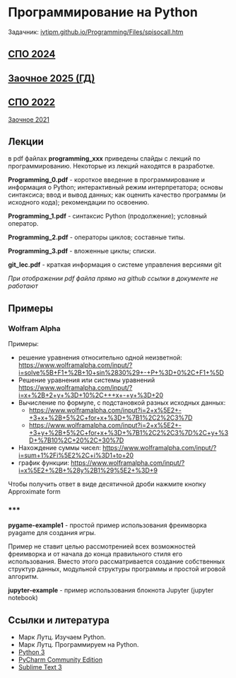 # Программирование на Python

Задачник: [ivtipm.github.io/Programming/Files/spisocall.htm](https://ivtipm.github.io/Programming/Files/spisocall.htm)

## [СПО 2024](plans/plan_2024_mining.md)
## [Заочное 2025 (ГД)](plans/plan_2024_mining.md)

## [СПО 2022](2022_s/plan1.md)

[Заочное 2021](https://github.com/VetrovSV/Programming/blob/master/dist-2021/readme.md)

## Лекции
в pdf файлах **programming_xxx** приведены слайды с лекций по программированию. Некоторые из лекций находятся в разработке.

**Programming_0.pdf** - короткое введение в программирование и информация о Python; интерактивный режим интерпретатора; основы синтаксиса; ввод и вывод данных; как оценить качество программы (и исходного кода); рекомендации по освоению.

**Programming_1.pdf** - синтаксис Python (продолжение); условный оператор.

**Programming_2.pdf** - операторы циклов; составные типы.

**Programming_3.pdf** - вложенные циклы; списки. 


**git_lec.pdf** - краткая информация о системе управления версиями git


*При отображении pdf файла прямо на github ссылки в документе не работают*

## Примеры
### Wolfram Alpha
Примеры:
- решение уравнения относительно одной неизветной: https://www.wolframalpha.com/input/?i=solve%5B+F1+%2B+10+sin%2830%29+-+P+%3D+0%2C+F1+%5D
- Решение уравнения или системы уравнений https://www.wolframalpha.com/input/?i=x+%2B+2+y+%3D+10%2C+++x+-+y+%3D+20
- Вычисление по формуле, с подстановкой разных исходных данных: 
  - https://www.wolframalpha.com/input?i=2+x%5E2+-+3+x+%2B+5%2C+for+x+%3D+%7B1%2C2%2C3%7D
  - https://www.wolframalpha.com/input?i=2+x%5E2+-+3+y+%2B+5%2C+for+x+%3D+%7B1%2C2%2C3%7D%2C+y+%3D+%7B10%2C+20%2C+30%7D
- Нахождение суммы чисел: https://www.wolframalpha.com/input/?i=sum+1%2Fi%5E2%2C+i%3D1+to+20
- график функции: https://www.wolframalpha.com/input/?i=x%5E2+%2B+%28y%2B1%29%5E2+%3D+9

Чтобы получить ответ в виде десятичной дроби нажмите кнопку Approximate form

### ***
**pygame-example1** - простой пример использования фреимворка pyagame для создания игры. 

Пример не ставит целью рассмотренией всех возможностей фреимворка и от начала до конца правильного стиля его использования. Вместо этого рассматривается создание собственных структур данных, модульной структуры программы и простой игровой алгоритм. 

**jupyter-example** - пример использования блокнота Jupyter (jupyter notebook)


## Ссылки и литература
- Марк Лутц. Изучаем Python.
- Марк Лутц. Программируем на Python.
- [Python 3](https://www.python.org/downloads/)
- [PyCharm Community Edition](https://www.jetbrains.com/ru-ru/pycharm/)
- [Sublime Text 3](https://www.sublimetext.com/3)
